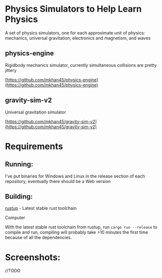 # Physics Simulators to Help Learn Physics
A set of physics simulators, one for each approximate unit of physics: mechanics, universal gravitation, electronics and magnetism, and waves

## physics-engine
Rigidbody mechanics simulator, currently simultaneous collisions are pretty jittery

[https://github.com/mkhan45/physics-engine](https://github.com/mkhan45/physics-engine)

## gravity-sim-v2
Universal gravitation simulator

[https://github.com/mkhan45/gravity-sim-v2](https://github.com/mkhan45/gravity-sim-v2)


# Requirements

## Running:
I've put binaries for Windows and Linux in the release section of each repository, eventually there should be a Web version

## Building:

[rustup](https://github.com/rust-lang/rustup) - Latest stable rust toolchain

Computer

With the latest stable rust toolchain from rustup, run `cargo run --release` to compile and run, compiling will probably take >10 minutes the first time because of all the dependencies.

# Screenshots:
//TODO

